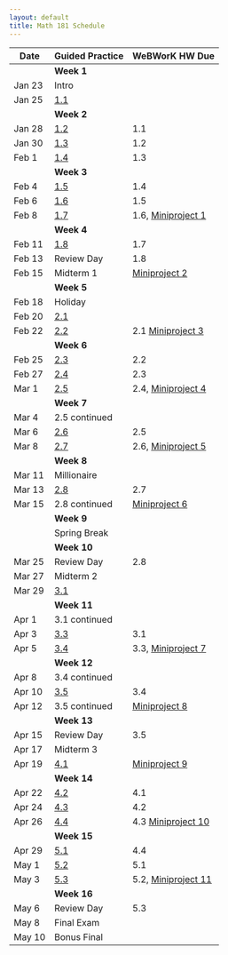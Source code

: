 ```yaml
---
layout: default
title: Math 181 Schedule
---
```


Date   | Guided Practice                 | WeBWorK HW Due
------ | ------------------------------- | --------------------------------------------------------------------------
       | **Week 1**                      |
Jan 23 | Intro                           |
Jan 25 | [1.1](/NSC-Math-181/GP1.1.html) |
       | **Week 2**                      |
Jan 28 | [1.2](/NSC-Math-181/GP1.2.html) | 1.1
Jan 30 | [1.3](/NSC-Math-181/GP1.3.html) | 1.2
Feb 1  | [1.4](/NSC-Math-181/GP1.4.html) | 1.3
       | **Week 3**                      |
Feb 4  | [1.5](/NSC-Math-181/GP1.5.html) | 1.4
Feb 6  | [1.6](/NSC-Math-181/GP1.6.html) | 1.5
Feb 8  | [1.7](/NSC-Math-181/GP1.7.html) | 1.6, [Miniproject 1](https://hackmd.io/p7Q64nqpSxCy4iP8--xv-A?view)
       | **Week 4**                      |
Feb 11  | [1.8](/NSC-Math-181/GP1.8.html) | 1.7
Feb 13  | Review Day                      | 1.8
Feb 15  | Midterm 1                       | [Miniproject 2](https://hackmd.io/p7Q64nqpSxCy4iP8--xv-A?view)
       | **Week 5**                      |
Feb 18 | Holiday                         | 
Feb 20 | [2.1](/NSC-Math-181/GP2.1.html) |
Feb 22 | [2.2](/NSC-Math-181/GP2.2.html) | 2.1 [Miniproject 3](https://hackmd.io/p7Q64nqpSxCy4iP8--xv-A?view)
       | **Week 6**                      |
Feb 25 | [2.3](/NSC-Math-181/GP2.3.html) | 2.2 
Feb 27 | [2.4](/NSC-Math-181/GP2.4.html) | 2.3
Mar 1  | [2.5](/NSC-Math-181/GP2.5.html) | 2.4, [Miniproject 4](/NSC-Math-181/CoreLearning/math181miniproject4.pdf)
       | **Week 7**                      |
Mar 4  | 2.5 continued                   |
Mar 6  | [2.6](/NSC-Math-181/GP2.6.html) | 2.5
Mar 8  | [2.7](/NSC-Math-181/GP2.7.html) | 2.6, [Miniproject 5](/NSC-Math-181/CoreLearning/math181miniproject5.pdf)
       | **Week 8**                      |
Mar 11 | Millionaire                     |
Mar 13  | [2.8](/NSC-Math-181/GP2.8.html) | 2.7
Mar 15  | 2.8 continued                   | [Miniproject 6](/NSC-Math-181/CoreLearning/math181miniproject6.pdf)
       | **Week 9**                      |
       | Spring Break                    |
       | **Week 10**                     |
Mar 25 | Review Day                      | 2.8
Mar 27 | Midterm 2                       |
Mar 29 | [3.1](/NSC-Math-181/GP3.1.html) |
       | **Week 11**                     |
Apr 1  | 3.1 continued                   |
Apr 3  | [3.3](/NSC-Math-181/GP3.3.html) | 3.1
Apr 5  | [3.4](/NSC-Math-181/GP3.4.html) | 3.3, [Miniproject 7](/NSC-Math-181/CoreLearning/math181miniproject7.pdf)
       | **Week 12**                     |
Apr 8  | 3.4 continued                   |
Apr 10 | [3.5](/NSC-Math-181/GP3.5.html) | 3.4
Apr 12 | 3.5 continued                   | [Miniproject 8](/NSC-Math-181/CoreLearning/math181miniproject8.pdf)
       | **Week 13**                     |
Apr 15 | Review Day                      | 3.5
Apr 17 | Midterm 3                       |
Apr 19 | [4.1](/NSC-Math-181/GP4.1.html) | [Miniproject 9](/NSC-Math-181/CoreLearning/math181miniproject9.pdf)
       | **Week 14**                     |
Apr 22 | [4.2](/NSC-Math-181/GP4.2.html) | 4.1
Apr 24 | [4.3](/NSC-Math-181/GP4.3.html) | 4.2
Apr 26 | [4.4](/NSC-Math-181/GP4.4.html) | 4.3 [Miniproject 10](/NSC-Math-181/CoreLearning/math181miniproject10.pdf)
       | **Week 15**                     |
Apr 29 | [5.1](/NSC-Math-181/GP5.1.html) | 4.4
May 1  | [5.2](/NSC-Math-181/GP5.2.html) | 5.1
May 3  | [5.3](/NSC-Math-181/GP5.3.html) | 5.2, [Miniproject 11](/NSC-Math-181/CoreLearning/math181miniproject11.pdf)
       | **Week 16**                     |
May 6  | Review Day                      | 5.3
May 8  | Final Exam                      |
May 10 | Bonus Final
